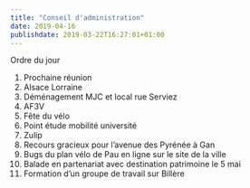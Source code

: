 ```yaml
---
title: "Conseil d'administration"
date: 2019-04-16
publishdate: 2019-03-22T16:27:01+01:00
---
```


Ordre du jour

1. Prochaine réunion
2. Alsace Lorraine
3. Déménagement MJC et local rue Serviez
4. AF3V
5. Fête du vélo
6. Point étude mobilité université
7. Zulip
8. Recours gracieux pour l’avenue des Pyrénée à Gan
9. Bugs du plan vélo de Pau en ligne sur le site de la ville
10. Balade en partenariat avec destination patrimoine le 5 mai
11. Formation d’un groupe de travail sur Billère